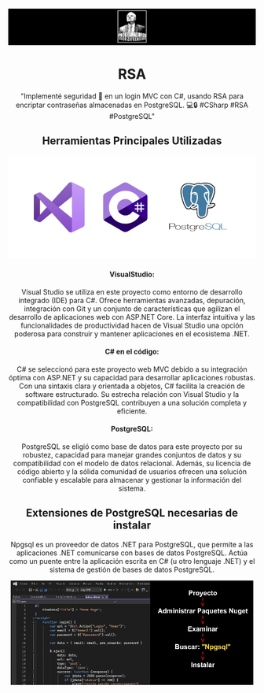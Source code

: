 <p align="center">
  <img src="assets/Cabecero_Readme.png" alt="No se encontró el logo en el readme">
</p>

<div>
  <h1 align="center">RSA</h1>
  <p align="center">
    "Implementé seguridad 🔐 en un login MVC con C#, usando RSA para encriptar contraseñas almacenadas en PostgreSQL. 💻🔒 #CSharp #RSA #PostgreSQL"
  </p>
</div>

<div>
   <h2 align="center">Herramientas Principales Utilizadas</h2>
   <p align="center">
  <img src="assets/herramientas.png" alt="No se encontró la imagen de herramientas">
   </p>
  <h4 align="center">VisualStudio:</h4>
   <p align="center">
    Visual Studio se utiliza en este proyecto como entorno de desarrollo integrado (IDE) para C#. Ofrece herramientas avanzadas, depuración, 
     integración con Git y un conjunto de características que agilizan el desarrollo de aplicaciones web con ASP.NET Core. La interfaz intuitiva 
     y las funcionalidades de productividad hacen de Visual Studio una opción poderosa para construir y mantener aplicaciones en el ecosistema .NET.
   </p>
   <h4 align="center">C# en el código:</h4>
   <p align="center">
     C# se seleccionó para este proyecto web MVC debido a su integración óptima con ASP.NET y su capacidad para desarrollar aplicaciones robustas. 
     Con una sintaxis clara y orientada a objetos, C# facilita la creación de software estructurado. Su estrecha relación con Visual Studio y la 
     compatibilidad con PostgreSQL contribuyen a una solución completa y eficiente.
   </p>
   <h4 align="center">PostgreSQL:</h4>
   <p align="center">
     PostgreSQL se eligió como base de datos para este proyecto por su robustez, capacidad para manejar grandes conjuntos de datos y su compatibilidad 
     con el modelo de datos relacional. Además, su licencia de código abierto y la sólida comunidad de usuarios ofrecen una solución confiable y escalable 
     para almacenar y gestionar la información del sistema.
   </p>
</div>

<div align="center">
  <h2 align="center">Extensiones de PostgreSQL necesarias de instalar</h2>
   <p align="center">
     Npgsql es un proveedor de datos .NET para PostgreSQL, que permite a las aplicaciones .NET comunicarse con bases de datos PostgreSQL. Actúa como un puente 
     entre la aplicación escrita en C# (u otro lenguaje .NET) y el sistema de gestión de bases de datos PostgreSQL. 
   </p>
     <img src="assets/Extensiones_Postgresql.gif" alt="No se encontró la imagen de herramientas">
   
